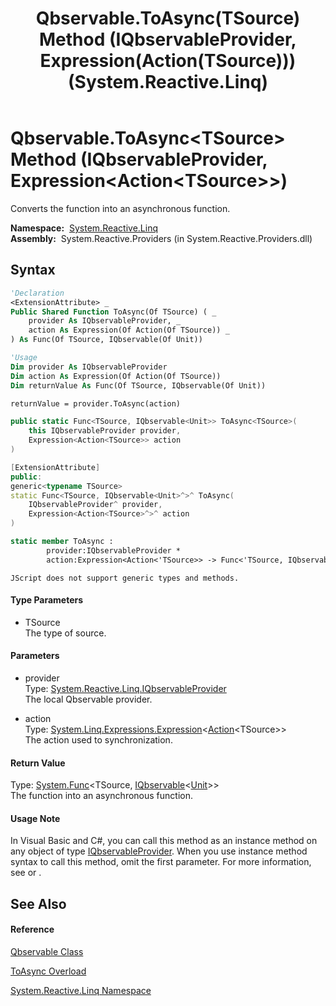 ﻿---
title: Qbservable.ToAsync(TSource) Method (IQbservableProvider, Expression(Action(TSource))) (System.Reactive.Linq)
TOCTitle: ToAsync(TSource) Method (IQbservableProvider, Expression(Action(TSource)))
ms:assetid: M:System.Reactive.Linq.Qbservable.ToAsync``1(System.Reactive.Linq.IQbservableProvider,System.Linq.Expressions.Expression{System.Action{``0}})
ms:mtpsurl: https://msdn.microsoft.com/en-us/library/Hh229357(v=VS.103)
ms:contentKeyID: 36068773
ms.date: 06/28/2011
mtps_version: v=VS.103
dev_langs:
- vb
- csharp
- c++
- fsharp
- jscript
---

# Qbservable.ToAsync\<TSource\> Method (IQbservableProvider, Expression\<Action\<TSource\>\>)

Converts the function into an asynchronous function.

**Namespace:**  [System.Reactive.Linq](hh211929\(v=vs.103\).md)  
**Assembly:**  System.Reactive.Providers (in System.Reactive.Providers.dll)

## Syntax

``` vb
'Declaration
<ExtensionAttribute> _
Public Shared Function ToAsync(Of TSource) ( _
    provider As IQbservableProvider, _
    action As Expression(Of Action(Of TSource)) _
) As Func(Of TSource, IQbservable(Of Unit))
```

``` vb
'Usage
Dim provider As IQbservableProvider
Dim action As Expression(Of Action(Of TSource))
Dim returnValue As Func(Of TSource, IQbservable(Of Unit))

returnValue = provider.ToAsync(action)
```

``` csharp
public static Func<TSource, IQbservable<Unit>> ToAsync<TSource>(
    this IQbservableProvider provider,
    Expression<Action<TSource>> action
)
```

``` c++
[ExtensionAttribute]
public:
generic<typename TSource>
static Func<TSource, IQbservable<Unit>^>^ ToAsync(
    IQbservableProvider^ provider, 
    Expression<Action<TSource>^>^ action
)
```

``` fsharp
static member ToAsync : 
        provider:IQbservableProvider * 
        action:Expression<Action<'TSource>> -> Func<'TSource, IQbservable<Unit>> 
```

``` jscript
JScript does not support generic types and methods.
```

#### Type Parameters

  - TSource  
    The type of source.

#### Parameters

  - provider  
    Type: [System.Reactive.Linq.IQbservableProvider](hh212104\(v=vs.103\).md)  
    The local Qbservable provider.  

<!-- end list -->

  - action  
    Type: [System.Linq.Expressions.Expression](https://msdn.microsoft.com/en-us/library/Bb335710)\<[Action](https://msdn.microsoft.com/en-us/library/018hxwa8)\<TSource\>\>  
    The action used to synchronization.  

#### Return Value

Type: [System.Func](https://msdn.microsoft.com/en-us/library/Bb549151)\<TSource, [IQbservable](hh229328\(v=vs.103\).md)\<[Unit](hh211727\(v=vs.103\).md)\>\>  
The function into an asynchronous function.  

#### Usage Note

In Visual Basic and C\#, you can call this method as an instance method on any object of type [IQbservableProvider](hh212104\(v=vs.103\).md). When you use instance method syntax to call this method, omit the first parameter. For more information, see [](https://msdn.microsoft.com/en-us/library/Bb384936) or [](https://msdn.microsoft.com/en-us/library/Bb383977).

## See Also

#### Reference

[Qbservable Class](hh211693\(v=vs.103\).md)

[ToAsync Overload](hh229832\(v=vs.103\).md)

[System.Reactive.Linq Namespace](hh211929\(v=vs.103\).md)

